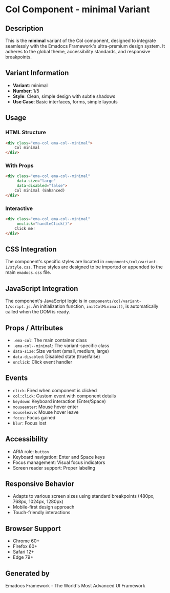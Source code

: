 # Col Component - minimal Variant

## Description
This is the **minimal** variant of the Col component, designed to integrate seamlessly with the Emadocs Framework's ultra-premium design system. It adheres to the global theme, accessibility standards, and responsive breakpoints.

## Variant Information
- **Variant**: minimal
- **Number**: 1/5
- **Style**: Clean, simple design with subtle shadows
- **Use Case**: Basic interfaces, forms, simple layouts

## Usage

### HTML Structure
```html
<div class="ema-col ema-col--minimal">
    Col minimal
</div>
```

### With Props
```html
<div class="ema-col ema-col--minimal" 
     data-size="large" 
     data-disabled="false">
    Col minimal (Enhanced)
</div>
```

### Interactive
```html
<div class="ema-col ema-col--minimal" 
     onclick="handleClick()">
    Click me!
</div>
```

## CSS Integration
The component's specific styles are located in `components/col/variant-1/style.css`. These styles are designed to be imported or appended to the main `emadocs.css` file.

## JavaScript Integration
The component's JavaScript logic is in `components/col/variant-1/script.js`. An initialization function, `initColMinimal()`, is automatically called when the DOM is ready.

## Props / Attributes
- `.ema-col`: The main container class
- `.ema-col--minimal`: The variant-specific class
- `data-size`: Size variant (small, medium, large)
- `data-disabled`: Disabled state (true/false)
- `onclick`: Click event handler

## Events
- `click`: Fired when component is clicked
- `col:click`: Custom event with component details
- `keydown`: Keyboard interaction (Enter/Space)
- `mouseenter`: Mouse hover enter
- `mouseleave`: Mouse hover leave
- `focus`: Focus gained
- `blur`: Focus lost

## Accessibility
- ARIA role: `button`
- Keyboard navigation: Enter and Space keys
- Focus management: Visual focus indicators
- Screen reader support: Proper labeling

## Responsive Behavior
- Adapts to various screen sizes using standard breakpoints (480px, 768px, 1024px, 1280px)
- Mobile-first design approach
- Touch-friendly interactions

## Browser Support
- Chrome 60+
- Firefox 60+
- Safari 12+
- Edge 79+

## Generated by
Emadocs Framework - The World's Most Advanced UI Framework
